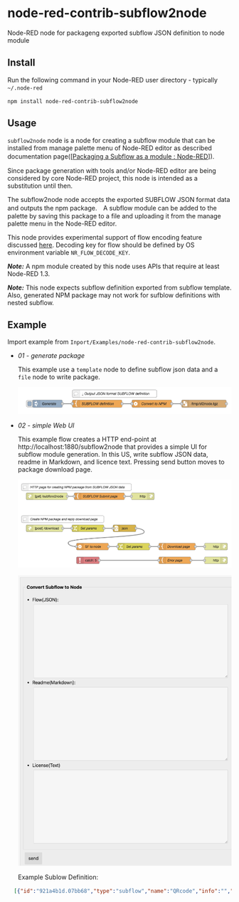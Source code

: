 node-red-contrib-subflow2node
=============================

Node-RED node for packageng exported subflow JSON definition to node module

Install
-------

Run the following command in your Node-RED user directory - typically `~/.node-red`

```
npm install node-red-contrib-subflow2node
```

## Usage

`subflow2node` node is a node for creating a subflow module that can be installed from manage palette menu of Node-RED editor as described documentation page([[Packaging a Subflow as a module : Node-RED](https://nodered.org/docs/creating-nodes/subflow-modules)]).　

Since package generation with tools and/or Node-RED editor are being considered by core Node-RED project, this node is intended as a substitution until then.

The subflow2node node accepts the exported SUBFLOW JSON format data and outputs the npm package.　A subflow module can be added to the palette by saving this package to a file and uploading it from the manage palette menu in the Node-RED editor.

This node provides experimental support of flow encoding feature discussed [here](https://github.com/node-red/designs/pull/26).  Decoding key for flow should be defined by OS environment variable `NR_FLOW_DECODE_KEY`.

***Note:*** A npm module created by this node uses APIs that require at least Node-RED 1.3.

***Note:*** This node expects subflow definition exported from subflow template.  Also, generated NPM package may not work for sufblow definitions with nested subflow.

Example
-------

Import example from `Inport/Examples/node-red-contrib-subflow2node`.

- *01 - generate package*
  
  This example use a `template` node to define subflow json data and a `file` node to write package.  

  ![Example Flow #1](FIGS/Sample1.png)
  
- *02 - simple Web UI*
  
  This example flow creates a HTTP end-point at http://localhost:1880/subflow2node that provides a simple UI for subflow module generation.   In this US, write subflow JSON data, readme in Markdown, and licence text.  Pressing send button moves to package download page.

  ![Example Flow #2](FIGS/Sample2.png)
  
  ![Simple Web UI](FIGS/WebUI.png)
  
  Example Sublow Definition:

```json
  [{"id":"921a4b1d.07bb68","type":"subflow","name":"QRcode","info":"","category":"","in":[{"x":140,"y":120,"wires":[{"id":"e563f491.e443f8"}]}],"out":[{"x":380,"y":120,"wires":[{"id":"e563f491.e443f8","port":0}]}],"env":[],"meta":{"module":"node-red-contrib-qrcode","type":"qrcode","version":"0.1.0","author":"hiroyasu.nishiyama.uq@hitachi.com","desc":"Node-RED node for converting string to QRcode","keywords":"Node-RED, subflow, QRcode","license":"Apache-2.0"},"color":"#87A980","icon":"font-awesome/fa-qrcode"},{"id":"e563f491.e443f8","type":"function","z":"921a4b1d.07bb68","name":"","func":"qrcode.toString(msg.payload, (err,str) => {\n    if (err) {\n        node.error(err);\n        return;\n    }\n    node.send({payload: str});\n});","outputs":1,"noerr":0,"initialize":"","finalize":"","libs":[{"var":"qrcode","module":"qrcode"}],"x":260,"y":120,"wires":[[]]}]
```
